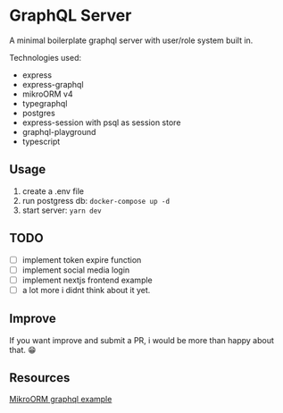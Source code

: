 # GraphQL Server

A minimal boilerplate graphql server with user/role system built in.

Technologies used:

- express
- express-graphql
- mikroORM v4
- typegraphql
- postgres
- express-session with psql as session store
- graphql-playground
- typescript

## Usage

1. create a .env file
2. run postgress db: `docker-compose up -d`
3. start server: `yarn dev`

## TODO

- [ ] implement token expire function
- [ ] implement social media login
- [ ] implement nextjs frontend example
- [ ] a lot more i didnt think about it yet.

## Improve

If you want improve and submit a PR, i would be more than happy about that. 😁

## Resources

[MikroORM graphql example](https://github.com/driescroons/mikro-orm-graphql-example)
